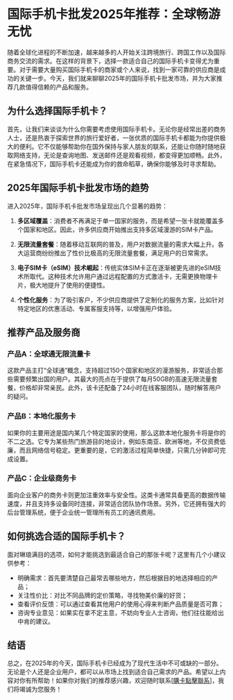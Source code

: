 # 国际手机卡批发2025年推荐：全球畅游无忧

随着全球化进程的不断加速，越来越多的人开始关注跨境旅行、跨国工作以及国际商务交流的需求。在这样的背景下，选择一款适合自己的国际手机卡变得尤为重要。对于需要大量购买国际手机卡的商家或个人来说，找到一家可靠的供应商是成功的关键一步。今天，我们就来聊聊2025年的国际手机卡批发市场，并为大家推荐几款值得信赖的产品和服务。

## 为什么选择国际手机卡？

首先，让我们来谈谈为什么你需要考虑使用国际手机卡。无论你是经常出差的商务人士，还是热衷于探索世界的旅行爱好者，一张优质的国际手机卡都能为你提供极大的便利。它不仅能够帮助你在国外保持与家人朋友的联系，还能让你随时随地获取网络支持，无论是查询地图、发送邮件还是观看视频，都变得更加顺畅。此外，在紧急情况下，国际手机卡还能成为你的救命稻草，确保你能够及时寻求帮助。

## 2025年国际手机卡批发市场的趋势

进入2025年，国际手机卡批发市场呈现出几个显著的趋势：

1. **多区域覆盖**：消费者不再满足于单一国家的服务，而是希望一张卡就能覆盖多个国家和地区。因此，许多供应商开始推出支持多区域漫游的SIM卡产品。
   
2. **无限流量套餐**：随着移动互联网的普及，用户对数据流量的需求大幅上升。各大运营商纷纷推出了性价比极高的无限流量套餐，满足用户的日常需求。

3. **电子SIM卡（eSIM）技术崛起**：传统实体SIM卡正在逐渐被更先进的eSIM技术所取代。这种技术允许用户通过远程配置的方式激活卡，无需更换物理卡片，极大地提升了使用的便捷性。

4. **个性化服务**：为了吸引客户，不少供应商提供了定制化的服务方案，比如针对特定地区的优惠活动、专属客服支持等，以增强用户体验。

## 推荐产品及服务商

### 产品A：全球通无限流量卡

这款产品主打“全球通”概念，支持超过150个国家和地区的漫游服务，非常适合那些需要频繁出国的用户。其最大的亮点在于提供了每月50GB的高速无限流量套餐，价格却非常亲民。此外，该卡还配备了24小时在线客服团队，随时解答用户的疑问。

### 产品B：本地化服务卡

如果你的主要用途是国内某几个特定国家的使用，那么这款本地化服务卡将是你的不二之选。它专为某些热门旅游目的地设计，例如东南亚、欧洲等地，不仅资费低廉，而且网络信号稳定。更重要的是，它的激活过程简单快捷，只需几分钟即可完成设置。

### 产品C：企业级商务卡

面向企业客户的商务卡则更加注重效率与安全性。这类卡通常具备更高的数据传输速度，并且支持多设备同时连接，非常适合团队协作场景。另外，它还拥有强大的后台管理系统，便于企业统一管理所有员工的通讯费用。

## 如何挑选合适的国际手机卡？

面对琳琅满目的选项，如何才能挑选到最适合自己的那张卡呢？这里有几个小建议供参考：

- 明确需求：首先要清楚自己最常去哪些地方，然后根据目的地选择相应的产品；
- 关注性价比：对比不同品牌的定价策略，寻找物美价廉的好货；
- 查看评价反馈：可以通过查看其他用户的使用心得来判断产品质量是否可靠；
- 咨询专业意见：如果实在拿不定主意，不妨向专业人士咨询，他们往往能给出中肯的建议。

## 结语

总之，在2025年的今天，国际手机卡已经成为了现代生活中不可或缺的一部分。无论是个人还是企业用户，都可以从市场上找到适合自己需求的产品。希望以上内容对你有所帮助！如果你对我们的推荐感兴趣，欢迎随时联系[[購卡點擊聯系](https://t.me/s/esim1088)]，我们将竭诚为您服务！